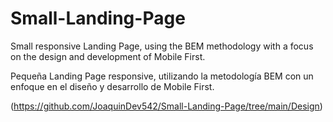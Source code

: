 # Small-Landing-Page

Small responsive Landing Page, using the BEM methodology with a focus on the design and development of Mobile First.

Pequeña Landing Page responsive, utilizando la metodología BEM con un enfoque en el diseño y desarrollo de Mobile First. 

(https://github.com/JoaquinDev542/Small-Landing-Page/tree/main/Design)
